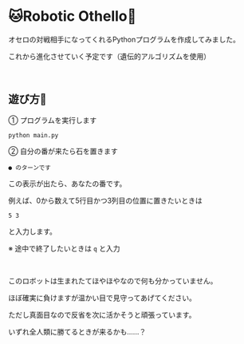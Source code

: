 # 🐱Robotic Othello🙊

オセロの対戦相手になってくれるPythonプログラムを作成してみました。

これから進化させていく予定です（遺伝的アルゴリズムを使用）

<br>

## 遊び方🐾
① プログラムを実行します
```
python main.py
```
② 自分の番が来たら石を置きます
```
● のターンです
```
この表示が出たら、あなたの番です。

例えば、0から数えて5行目かつ3列目の位置に置きたいときは
```
5 3
```
と入力します。

※ 途中で終了したいときは `q` と入力

<br>

このロボットは生まれたてほやほやなので何も分かっていません。

ほぼ確実に負けますが温かい目で見守ってあげてください。

ただし真面目なので反省を次に活かそうと頑張っています。

いずれ全人類に勝てるときが来るかも......？